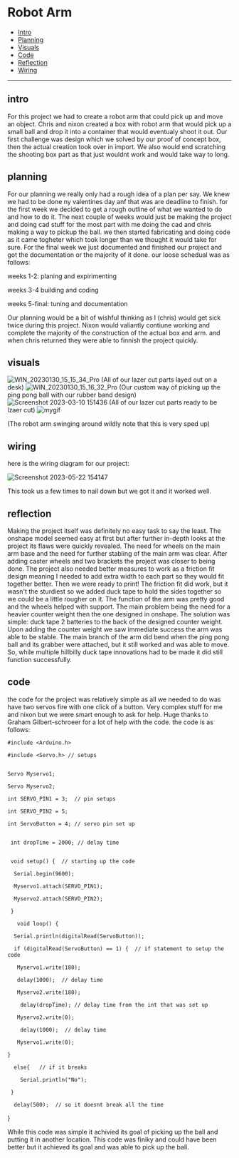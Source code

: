 # Robot Arm

* [Intro](#intro)
* [Planning](#planning)
* [Visuals](#visuals)
* [Code](#code)
* [Reflection](#reflection)
* [Wiring](#wiring)

---


## intro

For this project we had to create a robot arm that could pick up and move an object. Chris and nixon created a box with robot arm that would pick up a small ball and drop it into a container that would eventualy shoot it out. Our first challenge was design which we solved by our proof of concept box, then the actual creation took over in import. We also would end scratching the shooting box part as that just wouldnt work and would take way to long.


## planning 
For our planning we really only had a rough idea of a plan per say. We knew we had to be done ny valentines day anf that was are deadline to finish. for the first week we decided to get a rough outline of what we wanted to do and how to do it. The next couple of weeks would just be making the project and doing cad stuff for the most part with me doing the cad and chris making a way to pickup the ball. we then started fabricating and doing code as it came togheter which took longer than we thought it would take for sure. For the final week we just documented and finished our project and got the documentation or the majority of it done.
our loose schedual was as follows:

weeks 1-2: planing and expirimenting 

weeks 3-4 building and coding

weeks 5-final: tuning and documentation

Our planning would be a bit of wishful thinking as I (chris) would get sick twice during this project. Nixon would valiantly contiune working and complete the majority of the construction of the actual box and arm. and when chris returned they were able to finnish the project quickly. 




## visuals

![WIN_20230130_15_15_34_Pro](https://user-images.githubusercontent.com/71406784/216708005-1a48c74b-902f-4250-b6ba-4a320e8df95a.jpg)
(All of our lazer cut parts layed out on a desk)
![WIN_20230130_15_16_32_Pro](https://user-images.githubusercontent.com/71406784/216708013-ea3af834-308b-46c2-a769-1af261489e62.jpg)
(Our custom way of picking up the ping pong ball with our rubber band design)
![Screenshot 2023-03-10 151436](https://user-images.githubusercontent.com/71406784/224419123-5a04b894-4155-4c1d-9c21-99cb2b80ea5a.png)
(All of our lazer cut parts ready to be lzaer cut)
![mygif](https://github.com/cprocino/armbox/blob/master/media/ezgif-2-b9d27cdedb.gif)

(The robot arm swinging around wildly note that this is very sped up)

## wiring 

here is the wiring diagram for our project:

![Screenshot 2023-05-22 154147](https://github.com/cprocino/armbox/assets/71406784/ab4bc452-361f-4a38-9340-1114b199ec7c)

This took us a few times to nail down but we got it and it worked well.

## reflection  
  
Making the project itself was definitely no easy task to say the least. The onshape model seemed easy at first but after further in-depth looks at the project its flaws were quickly revealed. The need for wheels on the main arm base and the need for further stabling of the main arm was clear. After adding caster wheels and two brackets the project was closer to being done. The project also needed better measures to work as a friction fit design meaning I needed to add extra width to each part so they would fit together better. Then we were ready to print! The friction fit did work, but it wasn't the sturdiest so we added duck tape to hold the sides together so we could be a little rougher on it. The function of the arm was pretty good and the wheels helped with support. The main problem being the need for a heavier counter weight then the one designed in onshape. The solution was simple: duck tape 2 batteries to the back of the designed counter weight. Upon adding the counter weight we saw immediate success the arm was able to be stable. The main branch of the arm did bend when the ping pong ball and its grabber were attached, but it still worked and was able to move. So, while multiple hillbilly duck tape innovations had to be made it did still function successfully.

## code

the code for the project was relatively simple as all we needed to do was have two servos fire with one click of a button. Very complex stuff for me and nixon but we were smart enough to ask for help. Huge thanks to Graham Gilbert-schroeer for a lot of help with the code. the code is as follows:

    #include <Arduino.h>

    #include <Servo.h> // setups 


    Servo Myservo1;

    Servo Myservo2;

    int SERVO_PIN1 = 3;  // pin setups 

    int SERVO_PIN2 = 5;

    int ServoButton = 4; // servo pin set up


     int dropTime = 2000; // delay time


     void setup() {  // starting up the code

      Serial.begin(9600);
  
      Myservo1.attach(SERVO_PIN1);
    
      Myservo2.attach(SERVO_PIN2);
  
     }

       void loop() {

      Serial.println(digitalRead(ServoButton));
  
      if (digitalRead(ServoButton) == 1) {  // if statement to setup the code
  
       Myservo1.write(180);
    
       delay(1000);  // delay time 
    
       Myservo2.write(180);
    
        delay(dropTime); // delay time from the int that was set up
    
       Myservo2.write(0);
    
        delay(1000);  // delay time 
    
       Myservo1.write(0);
    
    }
  
      else{   // if it breaks 
  
        Serial.println("No");
    
     }
  
      delay(500);  // so it doesnt break all the time 
  
   }
   
   
 While this code was simple it achivied its goal of picking up the ball and putting it in another location.
 This code was finiky and could have been better but it achieved its goal and was able to pick up the ball. 
  
